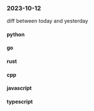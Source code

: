 ### 2023-10-12
diff between today and yesterday

#### python

#### go

#### rust

#### cpp

#### javascript

#### typescript
